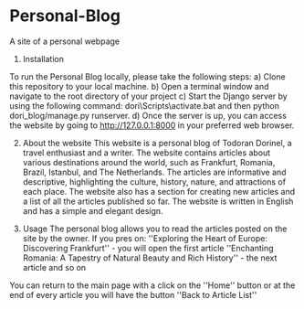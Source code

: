 # Personal-Blog
A site of a personal webpage

1. Installation

To run the Personal Blog locally, please take the following steps: a) Clone this repository to your local machine.
b) Open a terminal window and navigate to the root directory of your project
c) Start the Django server by using the following command: dori\Scripts\activate.bat and then python dori_blog/manage.py runserver. 
d) Once the server is up, you can access the website by going to http://127.0.0.1:8000 in your preferred web browser.

2. About the website
This website is a personal blog of Todoran Dorinel, a travel enthusiast and a writer. The website contains articles about various destinations around the world, such as Frankfurt, Romania, Brazil, Istanbul, and The Netherlands. The articles are informative and descriptive, highlighting the culture, history, nature, and attractions of each place. The website also has a section for creating new articles and a list of all the articles published so far. The website is written in English and has a simple and elegant design.

3. Usage
The personal blog allows you to read the articles posted on the site by the owner.
If you pres on:
''Exploring the Heart of Europe: Discovering Frankfurt'' - you will open the first article
''Enchanting Romania: A Tapestry of Natural Beauty and Rich History'' - the next article and so on

You can return to the main page with a click on the ''Home'' button or at the end of every article you will have the button ''Back to Article List''
